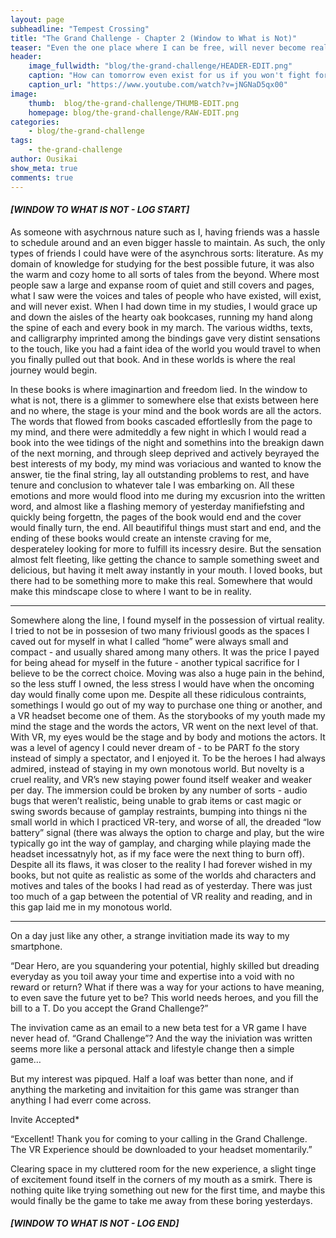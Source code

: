 ```yaml
---
layout: page
subheadline: "Tempest Crossing"
title: "The Grand Challenge - Chapter 2 (Window to What is Not)"
teaser: "Even the one place where I can be free, will never become real."
header:
    image_fullwidth: "blog/the-grand-challenge/HEADER-EDIT.png"
    caption: "How can tomorrow even exist for us if you won't fight for yourself today?"
    caption_url: "https://www.youtube.com/watch?v=jNGNaD5qx00"
image:
    thumb:  blog/the-grand-challenge/THUMB-EDIT.png
    homepage: blog/the-grand-challenge/RAW-EDIT.png
categories:
    - blog/the-grand-challenge
tags:
    - the-grand-challenge
author: Ousikai
show_meta: true
comments: true
---
```

#### ***[WINDOW TO WHAT IS NOT - LOG START]***
As someone with asychrnous nature such as I, having friends was a hassle to schedule around and an even bigger hassle to maintain. As such, the only types of friends I could have were of the asynchrous sorts: literature. As my domain of knowledge for studying for the best possible future, it was also the warm and cozy home to all sorts of tales from the beyond. Where most people saw a large and expanse room of quiet and still covers and pages, what I saw were the voices and tales of people who have existed, will exist, and will never exist. When I had down time in my studies, I would grace up and down the aisles of the hearty oak bookcases, running my hand along the spine of each and every book in my march. The various widths, texts, and calligrarphy imprinted among the bindings gave very distint sensations to the touch, like you had a faint idea of the world you would travel to when you finally pulled out that book. And in these worlds is where the real journey would begin.

In these books is where imaginartion and freedom lied. In the window to what is not, there is a glimmer to somewhere else that exists between here and no where, the stage is your mind and the book words are all the actors. The words that flowed from books cascaded effortleslly from the page to my mind, and there were admiteddly a few night in which I would read a book into the wee tidings of the night and somethins into the breakign dawn of the next morning, and through sleep deprived and actively beyrayed the best interests of my body, my mind was voriacious and wanted to know the answer, tie the final string, lay all outstanding problems to rest, and have tenure and conclusion to whatever tale I was embarking on. All these emotions and more would flood into me during my excusrion into the written word, and almost like a flashing memory of yesterday manifiefsting and quickly being forgettn, the pages of the book would end and the cover would finally turn, the end. All beautififul things must start and end, and the ending of these books would create an intenste craving for me, desperateley looking for more to fulfill its incessry desire. But the sensation almost felt fleeting, like getting the chance to sample something sweet and delicious, but having it melt away instantly in your mouth. I loved books, but there had to be something more to make this real. Somewhere that would make this mindscape close to where I want to be in reality.

---

Somewhere along the line, I found myself in the possession of virtual reality. I tried to not be in possesion of two many friviousl goods as the spaces I caved out for myself in what I called “home” were always small and compact - and usually shared among many others. It was the price I payed for being ahead for myself in the future - another typical sacrifice for I believe to be the correct choice. Moving was also a huge pain in the behind, so the less stuff I owned, the less stress I would have when the oncoming day would finally come upon me. Despite all these ridiculous contraints, somethings I would go out of my way to purchase one thing or another, and a VR headset become one of them. As the storybooks of my youth made my mind the stage and the words the actors, VR went on the next level of that. With VR, my eyes would be the stage and by body and motions the actors. It was a level of agency I could never dream of - to be PART fo the story instead of simply a spectator, and I enjoyed it. To be the heroes I had always admired, instead of staying in my own monotous world. But novelty is a cruel reality, and VR’s new staying power found itself weaker and weaker per day. The immersion could be broken by any number of sorts - audio bugs that weren’t realistic, being unable to grab items or cast magic or swing swords because of gamplay restraints, bumping into things ni the small world in which I practiced VR-tery, and worse of all, the dreaded “low battery” signal (there was always the option to charge and play, but the wire typically go int the way of gamplay, and charging while playing made the headset incessatnyly hot, as if my face were the next thing to burn off). Despite all its flaws, it was closer to the reality I had forever wished in my books, but not quite as realistic as some of the worlds ahd characters and motives and tales of the books I had read as of yesterday. There was just too much of a gap between the potential of VR reality and reading, and in this gap laid me in my monotous world.

---

On a day just like any other, a strange invitiation made its way to my smartphone.

“Dear Hero, are you squandering your potential, highly skilled but dreading everyday as you toil away your time and expertise into a void with no reward or return? What if there was a way for your actions to have meaning, to even save the future yet to be? This world needs heroes, and you fill the bill to a T. Do you accept the Grand Challenge?”

The invivation came as an email to a new beta test for a VR game I have never head of. “Grand Challenge”? And the way the iniviation was written seems more like a personal attack and lifestyle change then a simple game…

But my interest was pipqued. Half a loaf was better than none, and if anything the marketing and invitaition for this game was stranger than anything I had everr come across.

Invite Accepted*

“Excellent! Thank you for coming to your calling in the Grand Challenge. The VR Experience should be downloaded to your headset momentarily.”

Clearing space in my cluttered room for the new experience, a slight tinge of excitement found itself in the corners of my mouth as a smirk. There is nothing quite like trying something out new for the first time, and maybe this would finally be the game to take me away from these boring yesterdays.

#### ***[WINDOW TO WHAT IS NOT - LOG END]***
